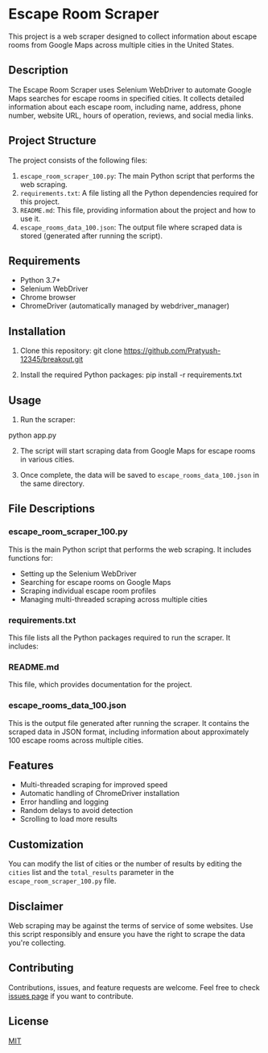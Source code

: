 # Escape Room Scraper

This project is a web scraper designed to collect information about escape rooms from Google Maps across multiple cities in the United States.

## Description

The Escape Room Scraper uses Selenium WebDriver to automate Google Maps searches for escape rooms in specified cities. It collects detailed information about each escape room, including name, address, phone number, website URL, hours of operation, reviews, and social media links.

## Project Structure

The project consists of the following files:

1. `escape_room_scraper_100.py`: The main Python script that performs the web scraping.
2. `requirements.txt`: A file listing all the Python dependencies required for this project.
3. `README.md`: This file, providing information about the project and how to use it.
4. `escape_rooms_data_100.json`: The output file where scraped data is stored (generated after running the script).

## Requirements

- Python 3.7+
- Selenium WebDriver
- Chrome browser
- ChromeDriver (automatically managed by webdriver_manager)

## Installation

1. Clone this repository:
git clone https://github.com/Pratyush-12345/breakout.git


2. Install the required Python packages:
pip install -r requirements.txt


## Usage

1. Run the scraper:

python app.py


2. The script will start scraping data from Google Maps for escape rooms in various cities.

3. Once complete, the data will be saved to `escape_rooms_data_100.json` in the same directory.

## File Descriptions

### escape_room_scraper_100.py

This is the main Python script that performs the web scraping. It includes functions for:
- Setting up the Selenium WebDriver
- Searching for escape rooms on Google Maps
- Scraping individual escape room profiles
- Managing multi-threaded scraping across multiple cities

### requirements.txt

This file lists all the Python packages required to run the scraper. It includes:


### README.md

This file, which provides documentation for the project.

### escape_rooms_data_100.json

This is the output file generated after running the scraper. It contains the scraped data in JSON format, including information about approximately 100 escape rooms across multiple cities.

## Features

- Multi-threaded scraping for improved speed
- Automatic handling of ChromeDriver installation
- Error handling and logging
- Random delays to avoid detection
- Scrolling to load more results

## Customization

You can modify the list of cities or the number of results by editing the `cities` list and the `total_results` parameter in the `escape_room_scraper_100.py` file.

## Disclaimer

Web scraping may be against the terms of service of some websites. Use this script responsibly and ensure you have the right to scrape the data you're collecting.

## Contributing

Contributions, issues, and feature requests are welcome. Feel free to check [issues page](https://github.com/yourusername/escape-room-scraper/issues) if you want to contribute.

## License

[MIT](https://choosealicense.com/licenses/mit/)

